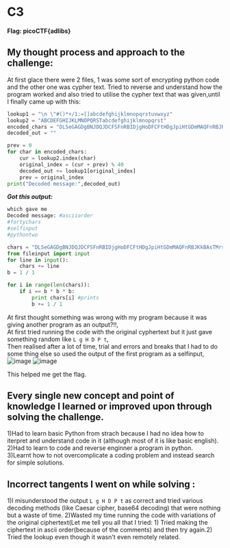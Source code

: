 # C3
**Flag: picoCTF{adlibs}**
## My thought process and approach to the challenge:
At first glace there were 2 files, 1 was some sort of encrypting python code and the other one was cypher text.
Tried to reverse and understand how the program worked and also tried to utilise the cypher text that was given,until I finally came up with this:
```python
lookup1 = "\n \"#()*+/1:=[]abcdefghijklmnopqrstuvwxyz"
lookup2 = "ABCDEFGHIJKLMNOPQRSTabcdefghijklmnopqrst"
encoded_chars = "DLSeGAGDgBNJDQJDCFSFnRBIDjgHoDFCFtHDgJpiHtGDmMAQFnRBJKkBAsTMrsPSDDnEFCFtIbEDtDCIbFCFtHTJDKerFldbFObFCFtLBFkBAAAPFnRBJGEkerFlcPgKkImHnIlATJDKbTbFOkdNnsgbnJRMFnRBNAFkBAAAbrcbTKAkOgFpOgFpOpkBAAAAAAAiClFGIPFnRBaKliCgClFGtIBAAAAAAAOgGEkImHnIl"
decoded_out = ""

prev = 0
for char in encoded_chars:
    cur = lookup2.index(char)
    original_index = (cur + prev) % 40
    decoded_out += lookup1[original_index] 
    prev = original_index 
print("Decoded message:",decoded_out)
```
***Got this output:***
```python
which gave me
Decoded message: #asciiorder
#fortychars
#selfinput
#pythontwo

chars = "DLSeGAGDgBNJDQJDCFSFnRBIDjgHoDFCFtHDgJpiHtGDmMAQFnRBJKkBAsTMrsPSDDnEFCFtIbEDtDCIbFCFtHTJDKerFldbFObFCFtLBFkBAAAPFnRBJGEkerFlcPgKkImHnIlATJDKbTbFOkdNnsgbnJRMFnRBNAFkBAAAbrcbTKAkOgFpOgFpOpkBAAAAAAAiClFGIPFnRBaKliCgClFGtIBAAAAAAAOgGEkImHnIl"
from fileinput import input
for line in input():
    chars += line
b = 1 / 1

for i in range(len(chars)):
    if i == b * b * b:
        print chars[i] #prints
        b += 1 / 1

```         
At first thought something was wrong with my program because it was giving another program as an output?!!,      
At first tried running the code with the original cyphertext but it just gave something random like `L g H D P t`,    
Then realised after a lot of time, trial and errors and breaks that I had to do some thing else so used the output of the first program as a selfinput,            
![image](https://github.com/user-attachments/assets/1d7d691f-18e7-48ce-8537-0a25170a21bd)
![image](https://github.com/user-attachments/assets/38c53ce9-0342-4c6e-9370-2bafa21017b7)

This helped me get the flag.
## Every single new concept and point of knowledge I learned or improved upon through solving the challenge.
1)Had to learn basic Python from strach because I had no idea how to iterpret and understand code in it (although most of it is like basic english).       
2)Had to learn to code and reverse enginner a program in python.         
3)Learnt how to not overcomplicate a coding problem and instead search for simple solutions.



##  Incorrect tangents I went on while solving :
1)I misunderstood the output `L g H D P t` as correct and tried various decoding methods (like Caesar cipher, base64 decoding) that were nothing but a waste of time.
2)Wasted my time running the code with variations of the original ciphertext(Let me tell you all that I tried: 1) Tried making the ciphertext in ascii order(because of the comments) and then try again.2) Tried the lookup even though it wasn't even remotely related.




